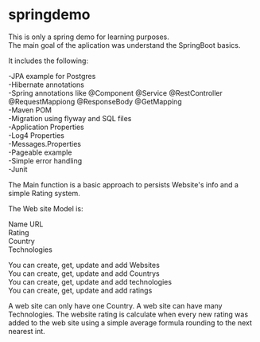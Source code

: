 # springdemo

This is only a spring demo for learning purposes.   
The main goal of the aplication was understand the SpringBoot basics.  

It includes the following:    

-JPA example for Postgres  
-Hibernate annotations   
-Spring annotations like @Component @Service @RestController @RequestMappiong @ResponseBody @GetMapping  
-Maven POM   
-Migration using flyway and SQL files  
-Application Properties  
-Log4 Properties  
-Messages.Properties  
-Pageable example  
-Simple error handling  
-Junit  

The Main function is a basic approach to persists Website's info and a simple Rating system.  

The Web site Model is:

Name 
URL  
Rating  
Country  
Technologies  

You can create, get, update  and add Websites  
You can create, get, update  and add Countrys  
You can create, get, update  and add technologies  
You can create, get, update  and add ratings  

A web site can only have one Country. 
A web site can have many Technologies.
The website rating is calculate when every new rating was added to the web site using a simple average formula rounding to the next nearest int.


